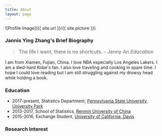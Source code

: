 ```yaml
---
title: About
layout: page
---
```

![Profile Image]({{ site.url }}/{{ site.picture }})

### Jannis Ying Zhang's Brief Biography
<font size="3.5">
<blockquote>
<p>The life I want, there is no shortcuts. - Jenny <i>An Education</i> </p>
</blockquote>
</font>

I am from Xiamen, Fujian, China. I love NBA especially Los Angeles Lakers. I am a died-hard Kobe's fan. I also love traveling and cooking in spare time. I hope I could love reading but I am still struggling against my drowsy head while holding a book.

### Education

<ul class="skill-list">
	<li>2017-present, Statistics Department, <a href="http://stat.psu.edu">Pennsylvania State University, University Park</a></li>
	<li>2013-2017, School of Statistics, <a href="http://stat.ruc.edu.cn">Renmin University of China</a></li>
	<li>2015-2016, Exchange Student, <a href="http://stat.ucdavis.edu">University of California, Davis</a></li>
</ul>

### Research Interest
<!--
<ul class="skill-list">
	<li>Bayesian Statistics</li>
	<li>Longitudinal Data Analysis</li>
</ul>
-->

<!-- <h2>Projects</h2>

<ul>
	<li><a href="http://yingsight.com/hierarchical/">Introduction to Hierarchical Model</a></li>
</ul> -->
